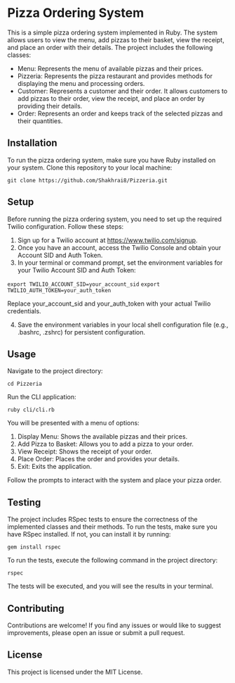 # Pizza Ordering System
This is a simple pizza ordering system implemented in Ruby. The system allows users to view the menu, add pizzas to their basket, view the receipt, and place an order with their details. The project includes the following classes:

  - Menu: Represents the menu of available pizzas and their prices.
  - Pizzeria: Represents the pizza restaurant and provides methods for displaying the menu and processing orders.
  - Customer: Represents a customer and their order. It allows customers to add pizzas to their order, view the receipt, and place an order by providing their details.
  - Order: Represents an order and keeps track of the selected pizzas and their quantities.

## Installation
To run the pizza ordering system, make sure you have Ruby installed on your system. Clone this repository to your local machine:

`git clone https://github.com/Shakhrai8/Pizzeria.git`

## Setup
Before running the pizza ordering system, you need to set up the required Twilio configuration. Follow these steps:

  1. Sign up for a Twilio account at https://www.twilio.com/signup.
  2. Once you have an account, access the Twilio Console and obtain your Account SID and Auth Token.
  3. In your terminal or command prompt, set the environment variables for your Twilio Account SID and Auth Token:
  
  `export TWILIO_ACCOUNT_SID=your_account_sid`
  `export TWILIO_AUTH_TOKEN=your_auth_token`
  
  Replace your_account_sid and your_auth_token with your actual Twilio credentials.
  
  4. Save the environment variables in your local shell configuration file (e.g., .bashrc, .zshrc) for persistent configuration.

## Usage
Navigate to the project directory:

`cd Pizzeria`

Run the CLI application:

`ruby cli/cli.rb`

You will be presented with a menu of options:

  1. Display Menu: Shows the available pizzas and their prices.
  2. Add Pizza to Basket: Allows you to add a pizza to your order.
  3. View Receipt: Shows the receipt of your order.
  4. Place Order: Places the order and provides your details.
  5. Exit: Exits the application.

Follow the prompts to interact with the system and place your pizza order.

## Testing
The project includes RSpec tests to ensure the correctness of the implemented classes and their methods. 
To run the tests, make sure you have RSpec installed. 
If not, you can install it by running:

`gem install rspec`

To run the tests, execute the following command in the project directory:

`rspec`

The tests will be executed, and you will see the results in your terminal.

## Contributing
Contributions are welcome! If you find any issues or would like to suggest improvements, please open an issue or submit a pull request.

## License
This project is licensed under the MIT License.
